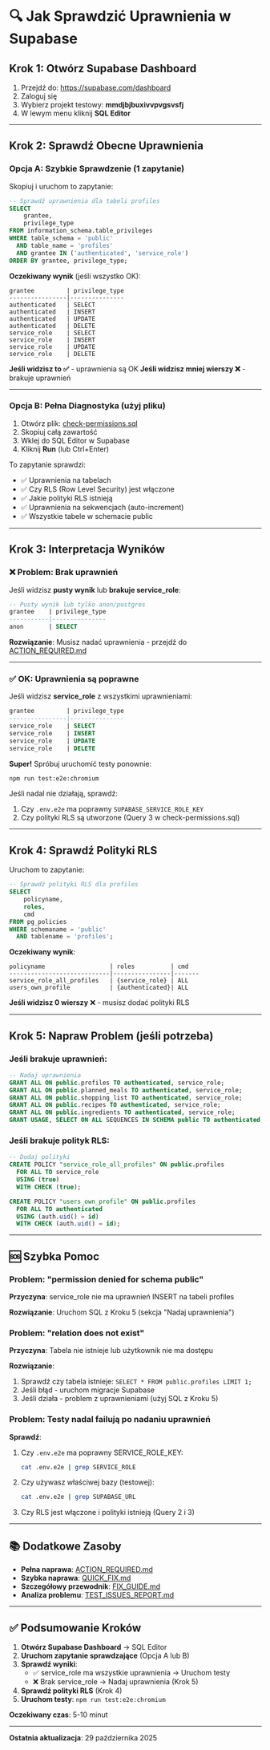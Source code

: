 # 🔍 Jak Sprawdzić Uprawnienia w Supabase

## Krok 1: Otwórz Supabase Dashboard

1. Przejdź do: https://supabase.com/dashboard
2. Zaloguj się
3. Wybierz projekt testowy: **mmdjbjbuxivvpvgsvsfj**
4. W lewym menu kliknij **SQL Editor**

---

## Krok 2: Sprawdź Obecne Uprawnienia

### Opcja A: Szybkie Sprawdzenie (1 zapytanie)

Skopiuj i uruchom to zapytanie:

```sql
-- Sprawdź uprawnienia dla tabeli profiles
SELECT
    grantee,
    privilege_type
FROM information_schema.table_privileges
WHERE table_schema = 'public'
  AND table_name = 'profiles'
  AND grantee IN ('authenticated', 'service_role')
ORDER BY grantee, privilege_type;
```

**Oczekiwany wynik** (jeśli wszystko OK):

```
grantee         | privilege_type
----------------|---------------
authenticated   | SELECT
authenticated   | INSERT
authenticated   | UPDATE
authenticated   | DELETE
service_role    | SELECT
service_role    | INSERT
service_role    | UPDATE
service_role    | DELETE
```

**Jeśli widzisz to ✅** - uprawnienia są OK
**Jeśli widzisz mniej wierszy ❌** - brakuje uprawnień

---

### Opcja B: Pełna Diagnostyka (użyj pliku)

1. Otwórz plik: [check-permissions.sql](./check-permissions.sql)
2. Skopiuj całą zawartość
3. Wklej do SQL Editor w Supabase
4. Kliknij **Run** (lub Ctrl+Enter)

To zapytanie sprawdzi:

- ✅ Uprawnienia na tabelach
- ✅ Czy RLS (Row Level Security) jest włączone
- ✅ Jakie polityki RLS istnieją
- ✅ Uprawnienia na sekwencjach (auto-increment)
- ✅ Wszystkie tabele w schemacie public

---

## Krok 3: Interpretacja Wyników

### ❌ Problem: Brak uprawnień

Jeśli widzisz **pusty wynik** lub **brakuje service_role**:

```sql
-- Pusty wynik lub tylko anon/postgres
grantee    | privilege_type
-----------|---------------
anon       | SELECT
```

**Rozwiązanie**: Musisz nadać uprawnienia - przejdź do [ACTION_REQUIRED.md](./ACTION_REQUIRED.md)

---

### ✅ OK: Uprawnienia są poprawne

Jeśli widzisz **service_role** z wszystkimi uprawnieniami:

```sql
grantee         | privilege_type
----------------|---------------
service_role    | SELECT
service_role    | INSERT
service_role    | UPDATE
service_role    | DELETE
```

**Super!** Spróbuj uruchomić testy ponownie:

```bash
npm run test:e2e:chromium
```

Jeśli nadal nie działają, sprawdź:

1. Czy `.env.e2e` ma poprawny `SUPABASE_SERVICE_ROLE_KEY`
2. Czy polityki RLS są utworzone (Query 3 w check-permissions.sql)

---

## Krok 4: Sprawdź Polityki RLS

Uruchom to zapytanie:

```sql
-- Sprawdź polityki RLS dla profiles
SELECT
    policyname,
    roles,
    cmd
FROM pg_policies
WHERE schemaname = 'public'
  AND tablename = 'profiles';
```

**Oczekiwany wynik**:

```
policyname                  | roles          | cmd
----------------------------|----------------|-------
service_role_all_profiles   | {service_role} | ALL
users_own_profile           | {authenticated}| ALL
```

**Jeśli widzisz 0 wierszy** ❌ - musisz dodać polityki RLS

---

## Krok 5: Napraw Problem (jeśli potrzeba)

### Jeśli brakuje uprawnień:

```sql
-- Nadaj uprawnienia
GRANT ALL ON public.profiles TO authenticated, service_role;
GRANT ALL ON public.planned_meals TO authenticated, service_role;
GRANT ALL ON public.shopping_list TO authenticated, service_role;
GRANT ALL ON public.recipes TO authenticated, service_role;
GRANT ALL ON public.ingredients TO authenticated, service_role;
GRANT USAGE, SELECT ON ALL SEQUENCES IN SCHEMA public TO authenticated, service_role;
```

### Jeśli brakuje polityk RLS:

```sql
-- Dodaj polityki
CREATE POLICY "service_role_all_profiles" ON public.profiles
  FOR ALL TO service_role
  USING (true)
  WITH CHECK (true);

CREATE POLICY "users_own_profile" ON public.profiles
  FOR ALL TO authenticated
  USING (auth.uid() = id)
  WITH CHECK (auth.uid() = id);
```

---

## 🆘 Szybka Pomoc

### Problem: "permission denied for schema public"

**Przyczyna**: service_role nie ma uprawnień INSERT na tabeli profiles

**Rozwiązanie**: Uruchom SQL z Kroku 5 (sekcja "Nadaj uprawnienia")

### Problem: "relation does not exist"

**Przyczyna**: Tabela nie istnieje lub użytkownik nie ma dostępu

**Rozwiązanie**:

1. Sprawdź czy tabela istnieje: `SELECT * FROM public.profiles LIMIT 1;`
2. Jeśli błąd - uruchom migracje Supabase
3. Jeśli działa - problem z uprawnieniami (użyj SQL z Kroku 5)

### Problem: Testy nadal failują po nadaniu uprawnień

**Sprawdź**:

1. Czy `.env.e2e` ma poprawny SERVICE_ROLE_KEY:
   ```bash
   cat .env.e2e | grep SERVICE_ROLE
   ```
2. Czy używasz właściwej bazy (testowej):
   ```bash
   cat .env.e2e | grep SUPABASE_URL
   ```
3. Czy RLS jest włączone i polityki istnieją (Query 2 i 3)

---

## 📚 Dodatkowe Zasoby

- **Pełna naprawa**: [ACTION_REQUIRED.md](./ACTION_REQUIRED.md)
- **Szybka naprawa**: [QUICK_FIX.md](./QUICK_FIX.md)
- **Szczegółowy przewodnik**: [FIX_GUIDE.md](./FIX_GUIDE.md)
- **Analiza problemu**: [TEST_ISSUES_REPORT.md](./TEST_ISSUES_REPORT.md)

---

## ✅ Podsumowanie Kroków

1. **Otwórz Supabase Dashboard** → SQL Editor
2. **Uruchom zapytanie sprawdzające** (Opcja A lub B)
3. **Sprawdź wyniki**:
   - ✅ service_role ma wszystkie uprawnienia → Uruchom testy
   - ❌ Brak service_role → Nadaj uprawnienia (Krok 5)
4. **Sprawdź polityki RLS** (Krok 4)
5. **Uruchom testy**: `npm run test:e2e:chromium`

**Oczekiwany czas**: 5-10 minut

---

**Ostatnia aktualizacja**: 29 października 2025
